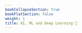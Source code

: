 ```yaml
---
bookCollapseSection: true
bookFlatSection: false
weight: 1
title: AI, ML and Deep Learning 🔐
---
```

